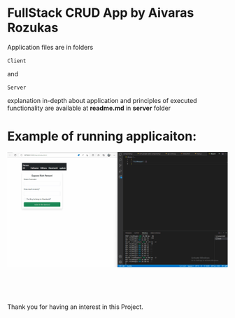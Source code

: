 # FullStack CRUD App by Aivaras Rozukas


Application files are in folders 
```
Client
```
and
```
Server
```

explanation in-depth about application and principles of executed functionality are available at __readme.md__ in <b>server</b> folder


# Example of running applicaiton:

![](./fs-crud-aivaras-rozukas.gif)



</br>
</br>
</br>


Thank you for having an interest in this Project.